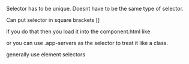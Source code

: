 Selector has to be unique.
Doesnt have to be the same type of selector.

Can put selector in square brackets []

if you do that then you load it into the component.html like

<div app-servers></div>

or you can use .app-servers as the selector to treat it like a class.

generally use element selectors
